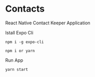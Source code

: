# Contacts
React Native Contact Keeper Application

Istall Expo Cli
```
npm i -g expo-cli
```

```
npm i or yarn
```

Run App 

```
yarn start
```
